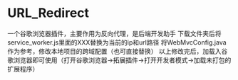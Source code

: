 # URL_Redirect
一个谷歌浏览器插件，主要作用为反向代理，是后端开发助手
下载文件夹后将service_worker.js里面的XXX替换为当前的ip和url路径
将WebMvcConfig.java作为参考，修改本地项目的跨域配置（也可直接替换）
以上修改完后，加载入谷歌浏览器即可使用（打开谷歌浏览器->拓展插件->打开开发者模式->加载未打包的扩展程序）

